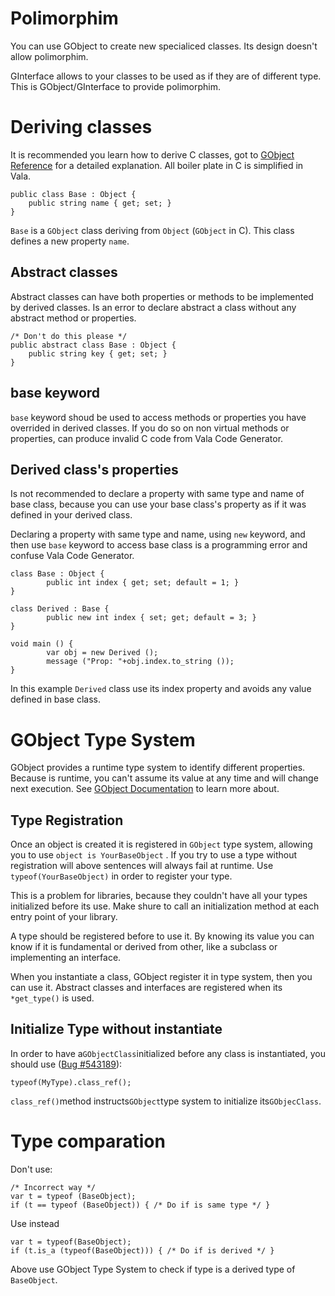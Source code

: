 # Polimorphim

You can use GObject to create new specialiced classes. Its design doesn't allow polimorphim.

GInterface allows to your classes to be used as if they are of different type. This is GObject/GInterface to provide polimorphim.

# Deriving classes

It is recommended you learn how to derive C classes, got to [GObject Reference](https://developer.gnome.org/gobject/stable/chapter-gobject.html) for a detailed explanation. All boiler plate in C is simplified in Vala.

```
public class Base : Object {
    public string name { get; set; }
}
```

`Base` is a `GObject` class deriving from `Object` \(`GObject` in C\). This class defines a new property `name`.

## Abstract classes

Abstract classes can have both properties or methods to be implemented by derived classes. Is an error to declare abstract a class without any abstract method or properties.

```
/* Don't do this please */
public abstract class Base : Object {
    public string key { get; set; }
}
```

## base keyword

`base` keyword shoud be used to access methods or properties you have overrided in derived classes. If you do so on non virtual methods or properties, can produce invalid C code from Vala Code Generator.

## Derived class's properties

Is not recommended to declare a property with same type and name of base class, because you can use your base class's property as if it was defined in your derived class.

Declaring a property with same type and name, using `new` keyword, and then use `base` keyword to access base class is a programming error and confuse Vala Code Generator.

```
class Base : Object {
        public int index { get; set; default = 1; }
}

class Derived : Base {
        public new int index { set; get; default = 3; }
}

void main () {
        var obj = new Derived ();
        message ("Prop: "+obj.index.to_string ());
}
```

In this example `Derived` class use its index property and avoids any value defined in base class.

# GObject Type System

GObject provides a runtime type system to identify different properties. Because is runtime, you can't assume its value at any time and will change next execution. See [GObject Documentation](https://developer.gnome.org/gobject/stable/gobject-Type-Information.html) to learn more about.

## Type Registration

Once an object is created it is registered in `GObject` type system, allowing you to use `object is YourBaseObject` . If you try to use a type without registration will above sentences will always fail at runtime. Use `typeof(YourBaseObject)` in order to register your type.

This is a problem for libraries, because they couldn't have all your types initialized before its use. Make shure to call an initialization method at each entry point of your library.

A type should be registered before to use it. By knowing its value you can know if it is fundamental or derived from other, like a subclass or implementing an interface.

When you instantiate a class, GObject register it in type system, then you can use it. Abstract classes and interfaces are registered when its `*get_type()` is used.

## Initialize Type without instantiate

In order to have a`GObjectClass`initialized before any class is instantiated, you should use \([Bug \#543189](#)\):

```
typeof(MyType).class_ref();
```

`class_ref()`method instructs`GObject`type system to initialize its`GObjecClass`.

# Type comparation

Don't use:

```
/* Incorrect way */
var t = typeof (BaseObject);
if (t == typeof (BaseObject)) { /* Do if is same type */ }
```

Use instead

```
var t = typeof(BaseObject);
if (t.is_a (typeof(BaseObject))) { /* Do if is derived */ }
```

Above use GObject Type System to check if type is a derived type of `BaseObject`.

